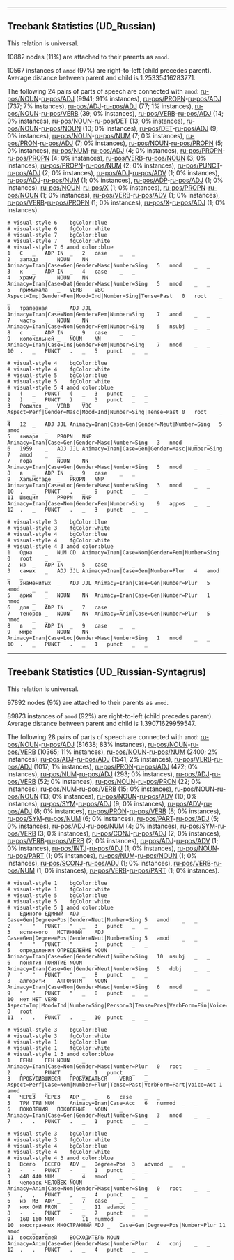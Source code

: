 

--------------------------------------------------------------------------------

## Treebank Statistics (UD_Russian)

This relation is universal.

10882 nodes (11%) are attached to their parents as `amod`.

10567 instances of `amod` (97%) are right-to-left (child precedes parent).
Average distance between parent and child is 1.25335416283771.

The following 24 pairs of parts of speech are connected with `amod`: [ru-pos/NOUN]()-[ru-pos/ADJ]() (9941; 91% instances), [ru-pos/PROPN]()-[ru-pos/ADJ]() (737; 7% instances), [ru-pos/ADJ]()-[ru-pos/ADJ]() (77; 1% instances), [ru-pos/NOUN]()-[ru-pos/VERB]() (39; 0% instances), [ru-pos/VERB]()-[ru-pos/ADJ]() (14; 0% instances), [ru-pos/NOUN]()-[ru-pos/DET]() (13; 0% instances), [ru-pos/NOUN]()-[ru-pos/NOUN]() (10; 0% instances), [ru-pos/DET]()-[ru-pos/ADJ]() (9; 0% instances), [ru-pos/NOUN]()-[ru-pos/NUM]() (7; 0% instances), [ru-pos/PRON]()-[ru-pos/ADJ]() (7; 0% instances), [ru-pos/NOUN]()-[ru-pos/PROPN]() (5; 0% instances), [ru-pos/NUM]()-[ru-pos/ADJ]() (4; 0% instances), [ru-pos/PROPN]()-[ru-pos/PROPN]() (4; 0% instances), [ru-pos/VERB]()-[ru-pos/NOUN]() (3; 0% instances), [ru-pos/PROPN]()-[ru-pos/NUM]() (2; 0% instances), [ru-pos/PUNCT]()-[ru-pos/ADJ]() (2; 0% instances), [ru-pos/ADJ]()-[ru-pos/ADV]() (1; 0% instances), [ru-pos/ADJ]()-[ru-pos/NUM]() (1; 0% instances), [ru-pos/ADP]()-[ru-pos/ADJ]() (1; 0% instances), [ru-pos/NOUN]()-[ru-pos/X]() (1; 0% instances), [ru-pos/PROPN]()-[ru-pos/NOUN]() (1; 0% instances), [ru-pos/VERB]()-[ru-pos/ADV]() (1; 0% instances), [ru-pos/VERB]()-[ru-pos/PROPN]() (1; 0% instances), [ru-pos/X]()-[ru-pos/ADJ]() (1; 0% instances).


~~~ conllu
# visual-style 6	bgColor:blue
# visual-style 6	fgColor:white
# visual-style 7	bgColor:blue
# visual-style 7	fgColor:white
# visual-style 7 6 amod	color:blue
1	С	_	ADP	IN	_	2	case	_	_
2	запада	_	NOUN	NN	Animacy=Inan|Case=Gen|Gender=Masc|Number=Sing	5	nmod	_	_
3	к	_	ADP	IN	_	4	case	_	_
4	храму	_	NOUN	NN	Animacy=Inan|Case=Dat|Gender=Masc|Number=Sing	5	nmod	_	_
5	примыкала	_	VERB	VBC	Aspect=Imp|Gender=Fem|Mood=Ind|Number=Sing|Tense=Past	0	root	_	_
6	трапезная	_	ADJ	JJL	Animacy=Inan|Case=Nom|Gender=Fem|Number=Sing	7	amod	_	_
7	часть	_	NOUN	NN	Animacy=Inan|Case=Nom|Gender=Fem|Number=Sing	5	nsubj	_	_
8	с	_	ADP	IN	_	9	case	_	_
9	колокольней	_	NOUN	NN	Animacy=Inan|Case=Ins|Gender=Fem|Number=Sing	7	nmod	_	_
10	.	_	PUNCT	.	_	5	punct	_	_

~~~


~~~ conllu
# visual-style 4	bgColor:blue
# visual-style 4	fgColor:white
# visual-style 5	bgColor:blue
# visual-style 5	fgColor:white
# visual-style 5 4 amod	color:blue
1	(	_	PUNCT	(	_	3	punct	_	_
2	)	_	PUNCT	)	_	3	punct	_	_
3	Родился	_	VERB	VBC	Aspect=Perf|Gender=Masc|Mood=Ind|Number=Sing|Tense=Past	0	root	_	_
4	12	_	ADJ	JJL	Animacy=Inan|Case=Gen|Gender=Neut|Number=Sing	5	amod	_	_
5	января	_	PROPN	NNP	Animacy=Inan|Case=Gen|Gender=Masc|Number=Sing	3	nmod	_	_
6	1959	_	ADJ	JJL	Animacy=Inan|Case=Gen|Gender=Masc|Number=Sing	7	amod	_	_
7	года	_	NOUN	NN	Animacy=Inan|Case=Gen|Gender=Masc|Number=Sing	5	nmod	_	_
8	в	_	ADP	IN	_	9	case	_	_
9	Хальмстаде	_	PROPN	NNP	Animacy=Inan|Case=Loc|Gender=Masc|Number=Sing	3	nmod	_	_
10	,	_	PUNCT	,	_	9	punct	_	_
11	Швеция	_	PROPN	NNP	Animacy=Inan|Case=Nom|Gender=Fem|Number=Sing	9	appos	_	_
12	.	_	PUNCT	.	_	3	punct	_	_

~~~


~~~ conllu
# visual-style 3	bgColor:blue
# visual-style 3	fgColor:white
# visual-style 4	bgColor:blue
# visual-style 4	fgColor:white
# visual-style 4 3 amod	color:blue
1	Одна	_	NUM	CD	Animacy=Inan|Case=Nom|Gender=Fem|Number=Sing	0	root	_	_
2	из	_	ADP	IN	_	5	case	_	_
3	самых	_	ADJ	JJL	Animacy=Inan|Case=Gen|Number=Plur	4	amod	_	_
4	знаменитых	_	ADJ	JJL	Animacy=Inan|Case=Gen|Number=Plur	5	amod	_	_
5	арий	_	NOUN	NN	Animacy=Inan|Case=Gen|Number=Plur	1	nmod	_	_
6	для	_	ADP	IN	_	7	case	_	_
7	теноров	_	NOUN	NN	Animacy=Anim|Case=Gen|Number=Plur	5	nmod	_	_
8	в	_	ADP	IN	_	9	case	_	_
9	мире	_	NOUN	NN	Animacy=Inan|Case=Loc|Gender=Masc|Number=Sing	1	nmod	_	_
10	.	_	PUNCT	.	_	1	punct	_	_

~~~




--------------------------------------------------------------------------------

## Treebank Statistics (UD_Russian-Syntagrus)

This relation is universal.

97892 nodes (9%) are attached to their parents as `amod`.

89873 instances of `amod` (92%) are right-to-left (child precedes parent).
Average distance between parent and child is 1.39071629959547.

The following 28 pairs of parts of speech are connected with `amod`: [ru-pos/NOUN]()-[ru-pos/ADJ]() (81638; 83% instances), [ru-pos/NOUN]()-[ru-pos/VERB]() (10365; 11% instances), [ru-pos/NOUN]()-[ru-pos/NUM]() (2400; 2% instances), [ru-pos/ADJ]()-[ru-pos/ADJ]() (1541; 2% instances), [ru-pos/VERB]()-[ru-pos/ADJ]() (1017; 1% instances), [ru-pos/PRON]()-[ru-pos/ADJ]() (472; 0% instances), [ru-pos/NUM]()-[ru-pos/ADJ]() (293; 0% instances), [ru-pos/ADJ]()-[ru-pos/VERB]() (52; 0% instances), [ru-pos/NOUN]()-[ru-pos/PRON]() (22; 0% instances), [ru-pos/NUM]()-[ru-pos/VERB]() (15; 0% instances), [ru-pos/NOUN]()-[ru-pos/NOUN]() (13; 0% instances), [ru-pos/NOUN]()-[ru-pos/ADV]() (10; 0% instances), [ru-pos/SYM]()-[ru-pos/ADJ]() (9; 0% instances), [ru-pos/ADV]()-[ru-pos/ADJ]() (8; 0% instances), [ru-pos/PRON]()-[ru-pos/VERB]() (8; 0% instances), [ru-pos/SYM]()-[ru-pos/NUM]() (6; 0% instances), [ru-pos/PART]()-[ru-pos/ADJ]() (5; 0% instances), [ru-pos/ADJ]()-[ru-pos/NUM]() (4; 0% instances), [ru-pos/SYM]()-[ru-pos/VERB]() (3; 0% instances), [ru-pos/CONJ]()-[ru-pos/ADJ]() (2; 0% instances), [ru-pos/VERB]()-[ru-pos/VERB]() (2; 0% instances), [ru-pos/ADJ]()-[ru-pos/ADV]() (1; 0% instances), [ru-pos/INTJ]()-[ru-pos/ADJ]() (1; 0% instances), [ru-pos/NOUN]()-[ru-pos/PART]() (1; 0% instances), [ru-pos/NUM]()-[ru-pos/NOUN]() (1; 0% instances), [ru-pos/SCONJ]()-[ru-pos/ADJ]() (1; 0% instances), [ru-pos/VERB]()-[ru-pos/NUM]() (1; 0% instances), [ru-pos/VERB]()-[ru-pos/PART]() (1; 0% instances).


~~~ conllu
# visual-style 1	bgColor:blue
# visual-style 1	fgColor:white
# visual-style 5	bgColor:blue
# visual-style 5	fgColor:white
# visual-style 5 1 amod	color:blue
1	Единого	ЕДИНЫЙ	ADJ	_	Case=Gen|Degree=Pos|Gender=Neut|Number=Sing	5	amod	_	_
2	"	"	PUNCT	"	_	3	punct	_	_
3	истинного	ИСТИННЫЙ	ADJ	_	Case=Gen|Degree=Pos|Gender=Neut|Number=Sing	5	amod	_	_
4	"	"	PUNCT	"	_	3	punct	_	_
5	определения	ОПРЕДЕЛЕНИЕ	NOUN	_	Animacy=Inan|Case=Gen|Gender=Neut|Number=Sing	10	nsubj	_	_
6	понятия	ПОНЯТИЕ	NOUN	_	Animacy=Inan|Case=Gen|Gender=Neut|Number=Sing	5	dobj	_	_
7	"	"	PUNCT	"	_	8	punct	_	_
8	алгоритм	АЛГОРИТМ	NOUN	_	Animacy=Inan|Case=Nom|Gender=Masc|Number=Sing	6	nmod	_	_
9	"	"	PUNCT	"	_	8	punct	_	_
10	нет	НЕТ	VERB	_	Aspect=Imp|Mood=Ind|Number=Sing|Person=3|Tense=Pres|VerbForm=Fin|Voice=Act	0	root	_	_
11	.	.	PUNCT	.	_	10	punct	_	_

~~~


~~~ conllu
# visual-style 3	bgColor:blue
# visual-style 3	fgColor:white
# visual-style 1	bgColor:blue
# visual-style 1	fgColor:white
# visual-style 1 3 amod	color:blue
1	ГЕНЫ	ГЕН	NOUN	_	Animacy=Inan|Case=Nom|Gender=Masc|Number=Plur	0	root	_	_
2	,	,	PUNCT	,	_	1	punct	_	_
3	ПРОБУДИВШИЕСЯ	ПРОБУЖДАТЬСЯ	VERB	_	Aspect=Perf|Case=Nom|Number=Plur|Tense=Past|VerbForm=Part|Voice=Act	1	amod	_	_
4	ЧЕРЕЗ	ЧЕРЕЗ	ADP	_	_	6	case	_	_
5	ТРИ	ТРИ	NUM	_	Animacy=Inan|Case=Acc	6	nummod	_	_
6	ПОКОЛЕНИЯ	ПОКОЛЕНИЕ	NOUN	_	Animacy=Inan|Case=Gen|Gender=Neut|Number=Sing	3	nmod	_	_
7	.	.	PUNCT	.	_	1	punct	_	_

~~~


~~~ conllu
# visual-style 3	bgColor:blue
# visual-style 3	fgColor:white
# visual-style 4	bgColor:blue
# visual-style 4	fgColor:white
# visual-style 4 3 amod	color:blue
1	Всего	ВСЕГО	ADV	_	Degree=Pos	3	advmod	_	_
2	-	-	PUNCT	-	_	1	punct	_	_
3	440	440	NUM	_	_	4	amod	_	_
4	человек	ЧЕЛОВЕК	NOUN	_	Animacy=Anim|Case=Nom|Gender=Masc|Number=Sing	0	root	_	_
5	,	,	PUNCT	,	_	4	punct	_	_
6	из	ИЗ	ADP	_	_	7	case	_	_
7	них	ОНИ	PRON	_	_	11	advmod	_	_
8	-	-	PUNCT	-	_	7	punct	_	_
9	160	160	NUM	_	_	11	nummod	_	_
10	иностранных	ИНОСТРАННЫЙ	ADJ	_	Case=Gen|Degree=Pos|Number=Plur	11	amod	_	_
11	восходителей	ВОСХОДИТЕЛЬ	NOUN	_	Animacy=Anim|Case=Gen|Gender=Masc|Number=Plur	4	conj	_	_
12	.	.	PUNCT	.	_	4	punct	_	_

~~~


